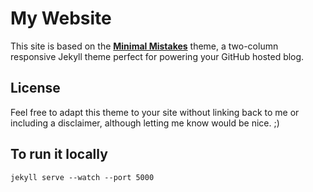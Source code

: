 # My Website


This site is based on the **[Minimal Mistakes](http://mmistakes.github.io/minimal-mistakes)** theme, a two-column responsive Jekyll theme perfect for powering your GitHub hosted blog.



## License

Feel free to adapt this theme to your site without linking back to me or including a disclaimer, although letting me know would be nice. ;) 

## To run it locally
```
jekyll serve --watch --port 5000
```
